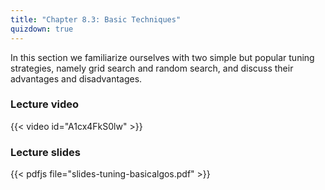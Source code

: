 ```yaml
---
title: "Chapter 8.3: Basic Techniques"
quizdown: true
---
```

In this section we familiarize ourselves with two simple but popular tuning strategies, namely grid search and random search, and discuss their advantages and disadvantages. 

<!--more-->

### Lecture video

{{< video id="A1cx4FkS0lw" >}}

### Lecture slides

{{< pdfjs file="slides-tuning-basicalgos.pdf" >}}
